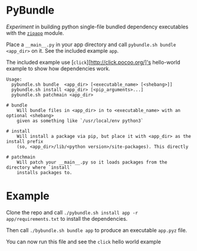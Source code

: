 # PyBundle

*Experiment* in building python single-file bundled dependency executables with the [`zipapp`][zipapp] module.


Place a `__main__.py` in your app directory and call `pybundle.sh bundle <app_dir>` on it.
See the included example `app`.


The included example use [`click`][http://click.pocoo.org/]'s
hello-world example to show how dependencies work.



``` 
Usage:
  pybundle.sh bundle  <app_dir> [<executable_name> [<shebang>]]
  pybundle.sh install <app_dir> [<pip_arguments>...]
  pybundle.sh patchmain <app_dir>
```

```
# bundle
    Will bundle files in <app_dir> in to <executable_name> with an optional <shebang>
    given as something like `/usr/local/env python3`

# install
    Will install a package via pip, but place it with <app_dir> as the install prefix
    (so, <app_dir>/lib/<python version>/site-packages). This directly 

# patchmain
    Will patch your __main__.py so it loads packages from the directory where `install`
    installs packages to.
```


# Example

Clone the repo and call `./pybundle.sh install app -r app/requirements.txt` to install the dependencies.

Then call `./bybundle.sh bundle app` to produce an executable `app.pyz` file.

You can now run this file and see the `click` hello world example

[zipapp]: https://docs.python.org/3/library/zipapp.html
[click]: http://click.pocoo.org/

